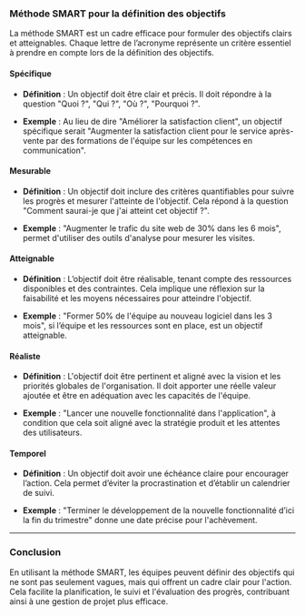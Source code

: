 ### Méthode SMART pour la définition des objectifs

La méthode SMART est un cadre efficace pour formuler des objectifs clairs et atteignables. Chaque lettre de l’acronyme représente un critère essentiel à prendre en compte lors de la définition des objectifs.

#### **S**pécifique

- **Définition** : Un objectif doit être clair et précis. Il doit répondre à la question "Quoi ?", "Qui ?", "Où ?", "Pourquoi ?".
  
- **Exemple** : Au lieu de dire "Améliorer la satisfaction client", un objectif spécifique serait "Augmenter la satisfaction client pour le service après-vente par des formations de l'équipe sur les compétences en communication".

#### **M**esurable

- **Définition** : Un objectif doit inclure des critères quantifiables pour suivre les progrès et mesurer l'atteinte de l'objectif. Cela répond à la question "Comment saurai-je que j'ai atteint cet objectif ?".
  
- **Exemple** : "Augmenter le trafic du site web de 30% dans les 6 mois", permet d'utiliser des outils d'analyse pour mesurer les visites.

#### **A**tteignable

- **Définition** : L’objectif doit être réalisable, tenant compte des ressources disponibles et des contraintes. Cela implique une réflexion sur la faisabilité et les moyens nécessaires pour atteindre l'objectif.
  
- **Exemple** : "Former 50% de l'équipe au nouveau logiciel dans les 3 mois", si l’équipe et les ressources sont en place, est un objectif atteignable.

#### **R**éaliste

- **Définition** : L'objectif doit être pertinent et aligné avec la vision et les priorités globales de l'organisation. Il doit apporter une réelle valeur ajoutée et être en adéquation avec les capacités de l'équipe.

- **Exemple** : "Lancer une nouvelle fonctionnalité dans l'application", à condition que cela soit aligné avec la stratégie produit et les attentes des utilisateurs.

#### **T**emporel

- **Définition** : Un objectif doit avoir une échéance claire pour encourager l’action. Cela permet d’éviter la procrastination et d’établir un calendrier de suivi.
  
- **Exemple** : "Terminer le développement de la nouvelle fonctionnalité d’ici la fin du trimestre" donne une date précise pour l'achèvement.

---

### Conclusion

En utilisant la méthode SMART, les équipes peuvent définir des objectifs qui ne sont pas seulement vagues, mais qui offrent un cadre clair pour l'action. Cela facilite la planification, le suivi et l'évaluation des progrès, contribuant ainsi à une gestion de projet plus efficace.